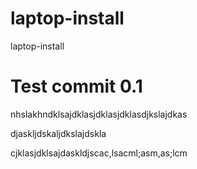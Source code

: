 # laptop-install
laptop-install

# Test commit 0.1
nhslakhndklsajdklasjdklasjdklasdjkslajdkas

djaskljdskaljdkslajdskla

cjklasjdklsajdaskldjscac,lsacml;asm,as;lcm